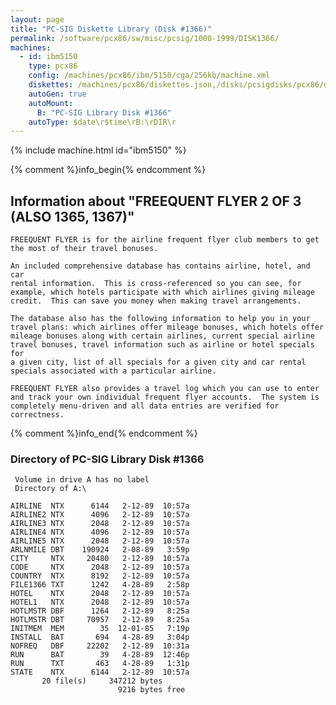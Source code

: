 ```yaml
---
layout: page
title: "PC-SIG Diskette Library (Disk #1366)"
permalink: /software/pcx86/sw/misc/pcsig/1000-1999/DISK1366/
machines:
  - id: ibm5150
    type: pcx86
    config: /machines/pcx86/ibm/5150/cga/256kb/machine.xml
    diskettes: /machines/pcx86/diskettes.json,/disks/pcsigdisks/pcx86/diskettes.json
    autoGen: true
    autoMount:
      B: "PC-SIG Library Disk #1366"
    autoType: $date\r$time\rB:\rDIR\r
---
```


{% include machine.html id="ibm5150" %}

{% comment %}info_begin{% endcomment %}

## Information about "FREEQUENT FLYER 2 OF 3 (ALSO 1365, 1367)"

    FREEQUENT FLYER is for the airline frequent flyer club members to get
    the most of their travel bonuses.
    
    An included comprehensive database has contains airline, hotel, and car
    rental information.  This is cross-referenced so you can see, for
    example, which hotels participate with which airlines giving mileage
    credit.  This can save you money when making travel arrangements.
    
    The database also has the following information to help you in your
    travel plans: which airlines offer mileage bonuses, which hotels offer
    mileage bonuses along with certain airlines, current special airline
    travel bonuses, travel information such as airline or hotel specials for
    a given city, list of all specials for a given city and car rental
    specials associated with a particular airline.
    
    FREEQUENT FLYER also provides a travel log which you can use to enter
    and track your own individual frequent flyer accounts.  The system is
    completely menu-driven and all data entries are verified for
    correctness.
{% comment %}info_end{% endcomment %}


### Directory of PC-SIG Library Disk #1366

     Volume in drive A has no label
     Directory of A:\

    AIRLINE  NTX      6144   2-12-89  10:57a
    AIRLINE2 NTX      4096   2-12-89  10:57a
    AIRLINE3 NTX      2048   2-12-89  10:57a
    AIRLINE4 NTX      4096   2-12-89  10:57a
    AIRLINE5 NTX      2048   2-12-89  10:57a
    ARLNMILE DBT    190924   2-08-89   3:59p
    CITY     NTX     20480   2-12-89  10:57a
    CODE     NTX      2048   2-12-89  10:57a
    COUNTRY  NTX      8192   2-12-89  10:57a
    FILE1366 TXT      1242   4-28-89   2:58p
    HOTEL    NTX      2048   2-12-89  10:57a
    HOTEL1   NTX      2048   2-12-89  10:57a
    HOTLMSTR DBF      1264   2-12-89   8:25a
    HOTLMSTR DBT     70957   2-12-89   8:25a
    INITMEM  MEM        35  12-01-85   7:19p
    INSTALL  BAT       694   4-28-89   3:04p
    NOFREQ   DBF     22202   2-12-89  10:31a
    RUN      BAT        39   4-28-89  12:46p
    RUN      TXT       463   4-28-89   1:31p
    STATE    NTX      6144   2-12-89  10:57a
           20 file(s)     347212 bytes
                            9216 bytes free
